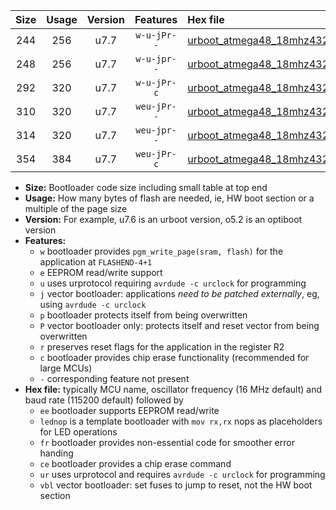 |Size|Usage|Version|Features|Hex file|
|:-:|:-:|:-:|:-:|:--|
|244|256|u7.7|`w-u-jPr--`|[urboot_atmega48_18mhz432_460800bps_lednop_ur_vbl.hex](https://raw.githubusercontent.com/stefanrueger/urboot.hex/main/mcus/atmega48/fcpu_18mhz432/460800_bps/urboot_atmega48_18mhz432_460800bps_lednop_ur_vbl.hex)|
|248|256|u7.7|`w-u-jpr--`|[urboot_atmega48_18mhz432_460800bps_lednop_fr_ur_vbl.hex](https://raw.githubusercontent.com/stefanrueger/urboot.hex/main/mcus/atmega48/fcpu_18mhz432/460800_bps/urboot_atmega48_18mhz432_460800bps_lednop_fr_ur_vbl.hex)|
|292|320|u7.7|`w-u-jPr-c`|[urboot_atmega48_18mhz432_460800bps_lednop_fr_ce_ur_vbl.hex](https://raw.githubusercontent.com/stefanrueger/urboot.hex/main/mcus/atmega48/fcpu_18mhz432/460800_bps/urboot_atmega48_18mhz432_460800bps_lednop_fr_ce_ur_vbl.hex)|
|310|320|u7.7|`weu-jPr--`|[urboot_atmega48_18mhz432_460800bps_ee_lednop_ur_vbl.hex](https://raw.githubusercontent.com/stefanrueger/urboot.hex/main/mcus/atmega48/fcpu_18mhz432/460800_bps/urboot_atmega48_18mhz432_460800bps_ee_lednop_ur_vbl.hex)|
|314|320|u7.7|`weu-jpr--`|[urboot_atmega48_18mhz432_460800bps_ee_lednop_fr_ur_vbl.hex](https://raw.githubusercontent.com/stefanrueger/urboot.hex/main/mcus/atmega48/fcpu_18mhz432/460800_bps/urboot_atmega48_18mhz432_460800bps_ee_lednop_fr_ur_vbl.hex)|
|354|384|u7.7|`weu-jPr-c`|[urboot_atmega48_18mhz432_460800bps_ee_lednop_fr_ce_ur_vbl.hex](https://raw.githubusercontent.com/stefanrueger/urboot.hex/main/mcus/atmega48/fcpu_18mhz432/460800_bps/urboot_atmega48_18mhz432_460800bps_ee_lednop_fr_ce_ur_vbl.hex)|

- **Size:** Bootloader code size including small table at top end
- **Usage:** How many bytes of flash are needed, ie, HW boot section or a multiple of the page size
- **Version:** For example, u7.6 is an urboot version, o5.2 is an optiboot version
- **Features:**
  + `w` bootloader provides `pgm_write_page(sram, flash)` for the application at `FLASHEND-4+1`
  + `e` EEPROM read/write support
  + `u` uses urprotocol requiring `avrdude -c urclock` for programming
  + `j` vector bootloader: applications *need to be patched externally*, eg, using `avrdude -c urclock`
  + `p` bootloader protects itself from being overwritten
  + `P` vector bootloader only: protects itself and reset vector from being overwritten
  + `r` preserves reset flags for the application in the register R2
  + `c` bootloader provides chip erase functionality (recommended for large MCUs)
  + `-` corresponding feature not present
- **Hex file:** typically MCU name, oscillator frequency (16 MHz default) and baud rate (115200 default) followed by
  + `ee` bootloader supports EEPROM read/write
  + `lednop` is a template bootloader with `mov rx,rx` nops as placeholders for LED operations
  + `fr` bootloader provides non-essential code for smoother error handing
  + `ce` bootloader provides a chip erase command
  + `ur` uses urprotocol and requires `avrdude -c urclock` for programming
  + `vbl` vector bootloader: set fuses to jump to reset, not the HW boot section
